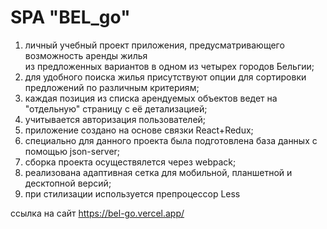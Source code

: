 # SPA "BEL_go"

1. личный учебный проект приложения, предусматривающего возможность аренды жилья <br>
	из предложенных вариантов в одном из четырех городов Бельгии;
2. для удобного поиска жилья присутствуют опции для сортировки предложений по различным критериям;
3. каждая позиция из списка арендуемых объектов ведет на "отдельную" страницу с её детализацией;
4. учитывается авторизация пользователей;
5. приложение создано на основе связки React+Redux;
6. специально для данного проекта была подготовлена база данных с помощью json-server;
7. сборка проекта осуществялется через webpack;
8. реализована адаптивная сетка для мобильной, планшетной и десктопной версий;
9. при стилизации используется препроцессор Less

ссылка на сайт https://bel-go.vercel.app/
